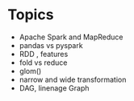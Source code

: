 # Topics 
- Apache Spark and MapReduce
- pandas vs pyspark
- RDD , features
- fold vs reduce
- glom()
- narrow and wide transformation
- DAG, linenage Graph